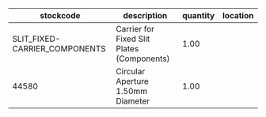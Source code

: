 |stockcode|description|quantity|location|
|---------|-----------|--------|--------|
|SLIT_FIXED-CARRIER_COMPONENTS|Carrier for Fixed Slit Plates (Components)|1.00||
|44580|Circular Aperture 1.50mm Diameter|1.00||

